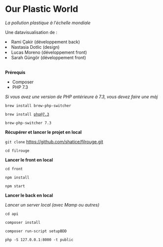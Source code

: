 # Our Plastic World

<i>La pollution plastique à l'échelle mondiale</i>

Une datavisualisation de : 

<li>Rami Çakir (développement back)</li>
<li>Nastasia Dotlic (design)</li>
<li>Lucas Moreno (développement front)</li>
<li>Sarah Güngör (développement front)</li>

<br>

<strong>Prérequis</strong>

<ul>
	<li>Composer</li>
	<li>PHP 7.3</li>
</ul>

<i>Si vous avez une version de PHP antérieure à 7.3, vous devez faire une màj</i>

<code>brew install brew-php-switcher</code>

<code>brew install php@7.3</code>

<code>brew-php-switcher 7.3</code>

<strong>Récupérer et lancer le projet en local</strong>

<code>git clone</code> https://github.com/shatice/filrouge.git

<code>cd filrouge</code>

<strong>Lancer le front en local</strong>

<code>cd front</code>

<code>npm install</code>

<code>npm start</code>

<strong>Lancer le back en local</strong>

<i>Lancer un server local (avec Mamp ou autres)</i>

<code>cd api</code>

<code>composer install</code>

<code>composer run-script setupBDD</code>

<code>php -S 127.0.0.1:8000 -t public</code>

